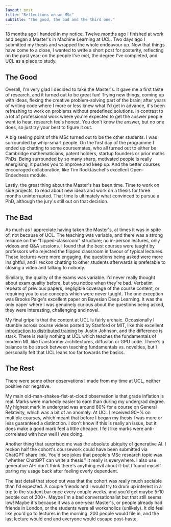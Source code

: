 ```yaml
---
layout: post
title: "Reflections on an MSc"
subtitle: "The good, the bad and the third one."
---
```




18 months ago I handed in my notice. Twelve months ago I finished at work and began a Master's in Machine Learning at UCL. Two days ago I submitted my thesis and wrapped the whole endeavour up. Now that things have come to a close, I wanted to write a short post for posterity, reflecting on the past year; on the people I've met, the degree I've completed, and UCL as a place to study.

## The Good
Overall, I'm very glad I decided to take the Master's. It gave me a first taste of research, and it turned out to be great fun! Trying new things, coming up with ideas, flexing the creative problem-solving part of the brain; after years of writing code where I more or less knew what I'd get in advance, it's been refreshing to work on problems without predefined solutions. In contrast to a lot of professional work where you're expected to get the answer people want to hear, research feels honest. You don't know the answer, but no one does, so just try your best to figure it out.

A big seeling point of the MSc turned out to be the other students. I was surrounded by whip-smart people. On the first day of the programme I ended up chatting to some coursemates, who all turned out to either be Cambridge mathematicians, patent holders, startup founders or prior maths PhDs. Being surrounded by so many sharp, motivated people is really energising; it pushes you to improve and keep up. And the better courses encouraged collaboration, like Tim Rocktäschel's excellent Open-Endedness module.

Lastly, the great thing about the Master's has been time. Time to work on side projects, to read about new ideas and work on a thesis for three months uninterrupted. That time is ultimately what convinced to pursue a PhD, although the jury's still out on that decision.

## The Bad
As much as I appreciate having taken the Master's, at times it was in spite of, not because of UCL. The teaching was variable, and there was a strong reliance on the "flipped-classroom" structure; no in-person lectures, only videos and Q&A sessions. I found that the best courses were taught by professors who rejected the flipped classroom in favour of typical lectures. These lectures were more engaging, the questions being asked were more insightful, and I reckon chatting to other students afterwards is preferable to closing a video and talking to nobody.

Similarly, the quality of the exams was variable. I'd never really thought about exam quality before, but you notice when they're bad. Verbatim repeats of previous papers, negligible coverage of the course content, or requiring you to use concepts which were never taught. The one exception was Brooks Paige's excellent paper on Bayesian Deep Learning. It was the only paper where I was genuinely curious about the questions being asked, they were interesting, challenging and novel.

My final gripe is that the content at UCL is fairly archaic. Occasionally I stumble across course videos posted by Stanford or MIT, like this excellent [introduction to distributed training](https://www.youtube.com/watch?v=9MvD-XsowsE&ab_channel=StanfordOnline) by Justin Johnson, and the difference is stark. There is really nothing at UCL which teaches the fundamentals of modern ML like transformer architectures, diffusion or GPU code. There's a balance to be struck between teaching fundamentals vs. novelties, but I personally felt that UCL leans too far towards the basics.

## The Rest
There were some other observations I made from my time at UCL, neither positive nor negative.

My main old-man-shakes-fist-at-cloud observation is that grade inflation is real. Marks were markedly easier to earn than during my undergrad degree. My highest mark in undergrad was around 80% for a course on General Relativity, which was a bit of an anomaly. At UCL I received 90+% on multiple courses, which meant that before I began my thesis I was more or less guaranteed a distinction. I don't know if this is really an issue, but it does make a good mark feel a little cheaper. I felt like marks were anti-correlated with how well I was doing.

Another thing that surprised me was the absolute ubiquity of generative AI. I reckon half the cohort's coursework could have been submitted via ChatGPT share link. You'd see jokes that people's MSc research topic was "whether ChatGPT can write a thesis." It really is everywhere. I also use generative AI-I don't think there's anything evil about it-but I found myself paring my usage back after feeling overly dependent.

The last detail that stood out was that the cohort was really much sociable than I'd expected. A couple friends and I would try to drum up interest in a trip to the student bar once every couple weeks, and you'd get maybe 5-10 people out of 200+. Maybe I'm a bad conversationalist but that still seems low! Maybe it's because it was a one-year Master's, or people already had friends in London, or the students were all workaholics (unlikely). It did feel like you'd go to lectures in the morning: 200 people would file in, and the last lecture would end and everyone would escape post-haste.